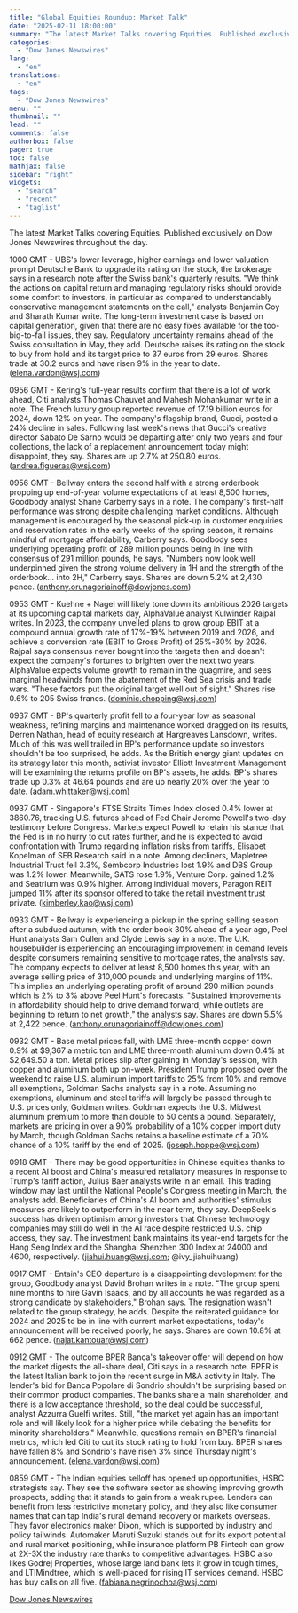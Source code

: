 ```yaml
---
title: "Global Equities Roundup: Market Talk"
date: "2025-02-11 18:00:00"
summary: "The latest Market Talks covering Equities. Published exclusively on Dow Jones Newswires throughout the day.1000 GMT - UBS's lower leverage, higher earnings and lower valuation prompt Deutsche Bank to upgrade its rating on the stock, the brokerage says in a research note after the Swiss bank's quarterly results. \"We think..."
categories:
  - "Dow Jones Newswires"
lang:
  - "en"
translations:
  - "en"
tags:
  - "Dow Jones Newswires"
menu: ""
thumbnail: ""
lead: ""
comments: false
authorbox: false
pager: true
toc: false
mathjax: false
sidebar: "right"
widgets:
  - "search"
  - "recent"
  - "taglist"
---
```


The latest Market Talks covering Equities. Published exclusively on Dow Jones Newswires throughout the day.

1000 GMT - UBS's lower leverage, higher earnings and lower valuation prompt Deutsche Bank to upgrade its rating on the stock, the brokerage says in a research note after the Swiss bank's quarterly results. "We think the actions on capital return and managing regulatory risks should provide some comfort to investors, in particular as compared to understandably conservative management statements on the call," analysts Benjamin Goy and Sharath Kumar write. The long-term investment case is based on capital generation, given that there are no easy fixes available for the too-big-to-fail issues, they say. Regulatory uncertainty remains ahead of the Swiss consultation in May, they add. Deutsche raises its rating on the stock to buy from hold and its target price to 37 euros from 29 euros. Shares trade at 30.2 euros and have risen 9% in the year to date. (elena.vardon@wsj.com)

0956 GMT - Kering's full-year results confirm that there is a lot of work ahead, Citi analysts Thomas Chauvet and Mahesh Mohankumar write in a note. The French luxury group reported revenue of 17.19 billion euros for 2024, down 12% on year. The company's flagship brand, Gucci, posted a 24% decline in sales. Following last week's news that Gucci's creative director Sabato De Sarno would be departing after only two years and four collections, the lack of a replacement announcement today might disappoint, they say. Shares are up 2.7% at 250.80 euros. (andrea.figueras@wsj.com)

0956 GMT - Bellway enters the second half with a strong orderbook propping up end-of-year volume expectations of at least 8,500 homes, Goodbody analyst Shane Carberry says in a note. The company's first-half performance was strong despite challenging market conditions. Although management is encouraged by the seasonal pick-up in customer enquiries and reservation rates in the early weeks of the spring season, it remains mindful of mortgage affordability, Carberry says. Goodbody sees underlying operating profit of 289 million pounds being in line with consensus of 291 million pounds, he says. "Numbers now look well underpinned given the strong volume delivery in 1H and the strength of the orderbook... into 2H," Carberry says. Shares are down 5.2% at 2,430 pence. (anthony.orunagoriainoff@dowjones.com)

0953 GMT - Kuehne + Nagel will likely tone down its ambitious 2026 targets at its upcoming capital markets day, AlphaValue analyst Kulwinder Rajpal writes. In 2023, the company unveiled plans to grow group EBIT at a compound annual growth rate of 17%-19% between 2019 and 2026, and achieve a conversion rate (EBIT to Gross Profit) of 25%-30% by 2026. Rajpal says consensus never bought into the targets then and doesn't expect the company's fortunes to brighten over the next two years. AlphaValue expects volume growth to remain in the quagmire, and sees marginal headwinds from the abatement of the Red Sea crisis and trade wars. "These factors put the original target well out of sight." Shares rise 0.6% to 205 Swiss francs. (dominic.chopping@wsj.com)

0937 GMT - BP's quarterly profit fell to a four-year low as seasonal weakness, refining margins and maintenance worked dragged on its results, Derren Nathan, head of equity research at Hargreaves Lansdown, writes. Much of this was well trailed in BP's performance update so investors shouldn't be too surprised, he adds. As the British energy giant updates on its strategy later this month, activist investor Elliott Investment Management will be examining the returns profile on BP's assets, he adds. BP's shares trade up 0.3% at 46.64 pounds and are up nearly 20% over the year to date. (adam.whittaker@wsj.com)

0937 GMT - Singapore's FTSE Straits Times Index closed 0.4% lower at 3860.76, tracking U.S. futures ahead of Fed Chair Jerome Powell's two-day testimony before Congress. Markets expect Powell to retain his stance that the Fed is in no hurry to cut rates further, and he is expected to avoid confrontation with Trump regarding inflation risks from tariffs, Elisabet Kopelman of SEB Research said in a note. Among decliners, Mapletree Industrial Trust fell 3.3%, Sembcorp Industries lost 1.9% and DBS Group was 1.2% lower. Meanwhile, SATS rose 1.9%, Venture Corp. gained 1.2% and Seatrium was 0.9% higher. Among individual movers, Paragon REIT jumped 11% after its sponsor offered to take the retail investment trust private. (kimberley.kao@wsj.com)

0933 GMT - Bellway is experiencing a pickup in the spring selling season after a subdued autumn, with the order book 30% ahead of a year ago, Peel Hunt analysts Sam Cullen and Clyde Lewis say in a note. The U.K. housebuilder is experiencing an encouraging improvement in demand levels despite consumers remaining sensitive to mortgage rates, the analysts say. The company expects to deliver at least 8,500 homes this year, with an average selling price of 310,000 pounds and underlying margins of 11%. This implies an underlying operating profit of around 290 million pounds which is 2% to 3% above Peel Hunt's forecasts. "Sustained improvements in affordability should help to drive demand forward, while outlets are beginning to return to net growth," the analysts say. Shares are down 5.5% at 2,422 pence. (anthony.orunagoriainoff@dowjones.com)

0932 GMT - Base metal prices fall, with LME three-month copper down 0.9% at $9,367 a metric ton and LME three-month aluminum down 0.4% at $2,649.50 a ton. Metal prices slip after gaining in Monday's session, with copper and aluminum both up on-week. President Trump proposed over the weekend to raise U.S. aluminum import tariffs to 25% from 10% and remove all exemptions, Goldman Sachs analysts say in a note. Assuming no exemptions, aluminum and steel tariffs will largely be passed through to U.S. prices only, Goldman writes. Goldman expects the U.S. Midwest aluminum premium to more than double to 50 cents a pound. Separately, markets are pricing in over a 90% probability of a 10% copper import duty by March, though Goldman Sachs retains a baseline estimate of a 70% chance of a 10% tariff by the end of 2025. (joseph.hoppe@wsj.com)

0918 GMT - There may be good opportunities in Chinese equities thanks to a recent AI boost and China's measured retaliatory measures in response to Trump's tariff action, Julius Baer analysts write in an email. This trading window may last until the National People's Congress meeting in March, the analysts add. Beneficiaries of China's AI boom and authorities' stimulus measures are likely to outperform in the near term, they say. DeepSeek's success has driven optimism among investors that Chinese technology companies may still do well in the AI race despite restricted U.S. chip access, they say. The investment bank maintains its year-end targets for the Hang Seng Index and the Shanghai Shenzhen 300 Index at 24000 and 4600, respectively. (jiahui.huang@wsj.com; @ivy\_jiahuihuang)

0917 GMT - Entain's CEO departure is a disappointing development for the group, Goodbody analyst David Brohan writes in a note. "The group spent nine months to hire Gavin Isaacs, and by all accounts he was regarded as a strong candidate by stakeholders," Brohan says. The resignation wasn't related to the group strategy, he adds. Despite the reiterated guidance for 2024 and 2025 to be in line with current market expectations, today's announcement will be received poorly, he says. Shares are down 10.8% at 662 pence. (najat.kantouar@wsj.com)

0912 GMT - The outcome BPER Banca's takeover offer will depend on how the market digests the all-share deal, Citi says in a research note. BPER is the latest Italian bank to join the recent surge in M&A activity in Italy. The lender's bid for Banca Popolare di Sondrio shouldn't be surprising based on their common product companies. The banks share a main shareholder, and there is a low acceptance threshold, so the deal could be successful, analyst Azzurra Guelfi writes. Still, "the market yet again has an important role and will likely look for a higher price while debating the benefits for minority shareholders." Meanwhile, questions remain on BPER's financial metrics, which led Citi to cut its stock rating to hold from buy. BPER shares have fallen 8% and Sondrio's have risen 3% since Thursday night's announcement. (elena.vardon@wsj.com)

0859 GMT - The Indian equities selloff has opened up opportunities, HSBC strategists say. They see the software sector as showing improving growth prospects, adding that it stands to gain from a weak rupee. Lenders can benefit from less restrictive monetary policy, and they also like consumer names that can tap India's rural demand recovery or markets overseas. They favor electronics maker Dixon, which is supported by industry and policy tailwinds. Automaker Maruti Suzuki stands out for its export potential and rural market positioning, while insurance platform PB Fintech can grow at 2X-3X the industry rate thanks to competitive advantages. HSBC also likes Godrej Properties, whose large land bank lets it grow in tough times, and LTIMindtree, which is well-placed for rising IT services demand. HSBC has buy calls on all five. (fabiana.negrinochoa@wsj.com)

[Dow Jones Newswires](https://www.tradingview.com/news/DJN_DN20250211002202:0/)
